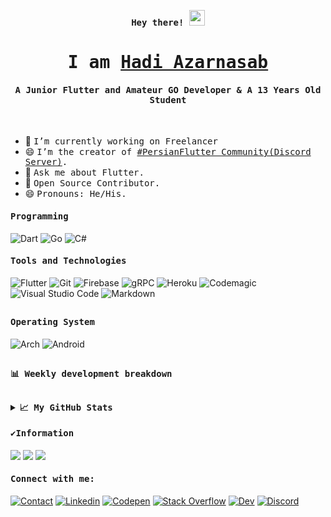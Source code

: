 <p align="center"><samp><b> Hey there! <img src="https://media.giphy.com/media/hvRJCLFzcasrR4ia7z/giphy.gif" width="25px"> </b></samp></p>
<p align="center"><h1 align="center"><samp> I am <a href="https://redl.ink/HadiAzarnasab">Hadi Azarnasab </a> </samp></h1></p>
<p align="center"><h4 align="center"><samp> A Junior Flutter and Amateur GO Developer & A 13 Years Old Student</samp></h4></p>
<br>

<div>
  
  
- 🔭 <samp>I’m currently working on Freelancer
- 😄 <samp>I’m the creator of [#PersianFlutter Community(Discord Server)](https://discord.link/PersianFlutter).
- 💬 <samp>Ask me about Flutter.
- 🥇 <samp>Open Source Contributor.
- 😄 <samp>Pronouns: He/His.
</div> 
  
<h4><b><samp>Programming</samp></b></h4>

![Dart](https://img.shields.io/badge/Dart-2bb7f6?style=flat-square&logo=Dart&logoColor=white)
![Go](https://img.shields.io/badge/Go-ea2d2f?style=flat-square&logo=go&logoColor=white)
<img alt="C#" src="https://img.shields.io/badge/C%23-%23239120.svg?style=flat-square&logo=c-sharp&logoColor=white"/>
<h4><b><samp>Tools and Technologies</samp></b></h4>

![Flutter](https://img.shields.io/badge/Flutter-47c5fb?style=flat-square&logo=Flutter&logoColor=white)
![Git](https://img.shields.io/badge/Git-F05032?style=flat-square&logo=Git&logoColor=white)
![Firebase](https://img.shields.io/badge/Firebase-ffcb2c?style=flat-square&logo=Firebase&logoColor=white)
![gRPC](https://img.shields.io/badge/gRPC-ffcb2c?style=flat-square&logo=gRPC&logoColor=white)
![Heroku](https://img.shields.io/badge/Heroku-443a86?style=flat-square&logo=Heroku&logoColor=white)
![Codemagic](https://img.shields.io/badge/CodeMagic-black?style=flat-square&logo=CodeMagic&logoColor=white)
![Visual Studio Code](https://img.shields.io/badge/Visual_Studio_Code-007ACC?style=flat-square&logo=Visual-Studio-Code&logoColor=white)
![Markdown](https://img.shields.io/badge/Markdown-black?style=flat-square&logo=Markdown&logoColor=white)


##
  
<h4><b><samp>Operating System</samp></b></h4>
  
![Arch](https://img.shields.io/badge/Arch%20Linux-1793D1?logo=arch-linux&logoColor=fff&style=flat-square)
![Android](https://img.shields.io/badge/Android-3DDC84?style=flat-square&logo=android&logoColor=white&color=2bbc8a)
  
  
##

<h4><b><samp>📊 Weekly development breakdown</samp></b></h4>

<!--START_SECTION:waka-->
 
<!--END_SECTION:waka-->

##


<details>
  <summary><b><samp>📈 My GitHub Stats</samp></b></summary>
<br>
<a href="https://github.com/Hadi7546">
<img align="center" src="https://github-readme-stats.vercel.app/api/top-langs/?username=Hadi7546&theme=nord" />
</a>
<br>
  
<a href="https://github.com/Hadi7546">
<img align="center" src="https://github-readme-stats.vercel.app/api?username=Hadi7546&show_icons=true&count_private=true&include_all_commits=true&theme=nord" /></a>
<a href="https://github.com/Hadi7546">
<img align="center" src="https://github-readme-streak-stats.herokuapp.com/?user=hadi7546&theme=nord" />
</a>

</details>

<h4><b><samp>✔Information</samp></b></h4>
  
![](https://img.shields.io/badge/Age-14-blue?style=flat-square)
![](https://img.shields.io/badge/Living-Bushehr,%20Iran-blue?style=flat-square)
[![](https://img.shields.io/badge/Links-click%20on%20this%20badge-FF0E3A?style=flat-square)](https://redl.ink/HadiAzarnasab)
  
 <h4><b><samp>Connect with me:</samp></b></h4>

[![Contact](https://img.shields.io/badge/hazard7546@gmail.com-0075c8?style=flat-square&logo=gmail&logoColor=white)](mailto:hazard7546@gmail.com)
[![Linkedin](https://img.shields.io/badge/Hadi_Azarnasab-0077b5?style=flat-square&logo=Linkedin&logoColor=white)](https://www.linkedin.com/in/hadiazarnasab/) 
[![Codepen](https://img.shields.io/badge/Hadi_Azarnasab-1e1f26?style=flat-square&logo=codepen&logoColor=white)](https://codepen.io/Hadi7546)
[![Stack Overflow](https://img.shields.io/badge/Hadi_Azarnasab-393939?style=flat-square&logo=stack-overflow&logoColor=white)](https://stackoverflow.com/users/15070335/hadi-azarnasab)
[![Dev](https://img.shields.io/badge/@Hadi7546-black?style=flat-square&logo=dev.to&logoColor=white)](https://dev.to/Hadi7546)
[![Discord](https://img.shields.io/badge/@HadiAzarnasab-black?style=flat-square&logo=discord&logoColor=white)](https://discord.com/users/831983661413826570)


<!-- 
![age](https://img.shields.io/badge/Age-13-blue)
![focus](https://img.shields.io/badge/focus-Flutter-brightgreen&logo=flutter)
![living](https://img.shields.io/badge/living-iran-3c9)<br><br>
<img align="center" alt="wallpaper" width=250px height=300px src="https://github.com/Hadi7546/Hadi7546/blob/main/images/goflutter.png"/>



Junior Flutter, Go Developer. UI/UX Designer

My Links: https://redl.ink/HadiAzarnasab

<a href="redl.ink/HadiAzarnasab/Linkedin">
  <img align="left" alt="Hadi Azarnasab 's LinkedIN" width="26px" src="https://raw.githubusercontent.com/peterthehan/peterthehan/master/assets/linkedin.svg" />
</a>
‌

## 🔧 Technologies & Tools
![](https://img.shields.io/badge/OS-Windows-informational?style=flat&logo=windows&logoColor=white&color=2bbc8a)
![](https://img.shields.io/badge/Editor-VSCode-informational?style=flat&logo=visual-studio-code&logoColor=white&color=2bbc8a)
![](https://img.shields.io/badge/Code-Flutter-informational?style=flat&logo=flutter&logoColor=white&color=2bbc8a)
![](https://img.shields.io/badge/Code-GoLang-informational?style=flat&logo=go&logoColor=white&color=2bbc8a)
<a href="https://github.com/Hadi7546">
<img align="center" src="https://github-readme-stats.vercel.app/api?username=Hadi7546&show_icons=true&count_private=true&include_all_commits=true&theme=nord" /></a>
<a href="https://github.com/Hadi7546">
<img align="center" src="https://github-readme-stats.vercel.app/api/top-langs/?username=Hadi7546&theme=nord" />
</a>
<a href="https://github.com/Hadi7546">
<img align="center" src="https://github-readme-streak-stats.herokuapp.com/?user=hadi7546&theme=nord" />
</a>
 -->
